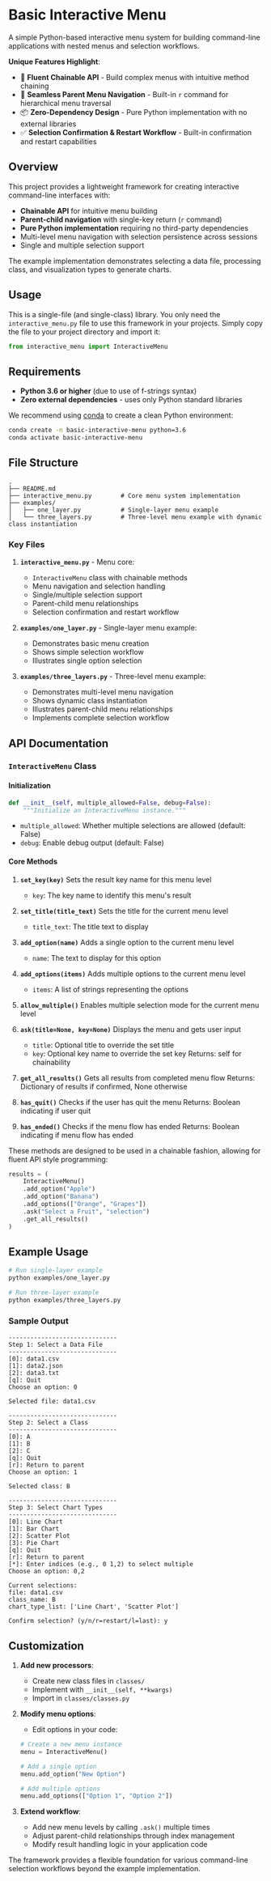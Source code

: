 # Basic Interactive Menu

A simple Python-based interactive menu system for building command-line applications with nested menus and selection workflows.

**Unique Features Highlight**:
- 🚀 **Fluent Chainable API** - Build complex menus with intuitive method chaining
- 🔄 **Seamless Parent Menu Navigation** - Built-in `r` command for hierarchical menu traversal
- 📦 **Zero-Dependency Design** - Pure Python implementation with no external libraries
- ✅ **Selection Confirmation & Restart Workflow** - Built-in confirmation and restart capabilities

## Overview

This project provides a lightweight framework for creating interactive command-line interfaces with:
- **Chainable API** for intuitive menu building
- **Parent-child navigation** with single-key return (`r` command)
- **Pure Python implementation** requiring no third-party dependencies
- Multi-level menu navigation with selection persistence across sessions
- Single and multiple selection support

The example implementation demonstrates selecting a data file, processing class, and visualization types to generate charts.

## Usage

This is a single-file (and single-class) library. You only need the `interactive_menu.py` file to use this framework in your projects. Simply copy the file to your project directory and import it:

```python
from interactive_menu import InteractiveMenu
```

## Requirements

- **Python 3.6 or higher** (due to use of f-strings syntax)
- **Zero external dependencies** - uses only Python standard libraries

We recommend using [conda](https://docs.conda.io/en/latest/) to create a clean Python environment:

```bash
conda create -n basic-interactive-menu python=3.6
conda activate basic-interactive-menu
```

## File Structure

```plain
.
├── README.md
├── interactive_menu.py        # Core menu system implementation
├── examples/
│   ├── one_layer.py           # Single-layer menu example
│   └── three_layers.py        # Three-level menu example with dynamic class instantiation
```

### Key Files

1. **`interactive_menu.py`** - Menu core:
   - `InteractiveMenu` class with chainable methods
   - Menu navigation and selection handling
   - Single/multiple selection support
   - Parent-child menu relationships
   - Selection confirmation and restart workflow

2. **`examples/one_layer.py`** - Single-layer menu example:
   - Demonstrates basic menu creation
   - Shows simple selection workflow
   - Illustrates single option selection

3. **`examples/three_layers.py`** - Three-level menu example:
   - Demonstrates multi-level menu navigation
   - Shows dynamic class instantiation
   - Illustrates parent-child menu relationships
   - Implements complete selection workflow

## API Documentation

### `InteractiveMenu` Class

#### Initialization
```python
def __init__(self, multiple_allowed=False, debug=False):
    """Initialize an InteractiveMenu instance."""
```
- `multiple_allowed`: Whether multiple selections are allowed (default: False)
- `debug`: Enable debug output (default: False)

#### Core Methods

1. **`set_key(key)`**
   Sets the result key name for this menu level
   - `key`: The key name to identify this menu's result

2. **`set_title(title_text)`**
   Sets the title for the current menu level
   - `title_text`: The title text to display

3. **`add_option(name)`**
   Adds a single option to the current menu level
   - `name`: The text to display for this option

4. **`add_options(items)`**
   Adds multiple options to the current menu level
   - `items`: A list of strings representing the options

5. **`allow_multiple()`**
   Enables multiple selection mode for the current menu level

6. **`ask(title=None, key=None)`**
   Displays the menu and gets user input
   - `title`: Optional title to override the set title
   - `key`: Optional key name to override the set key
   Returns: self for chainability

7. **`get_all_results()`**
   Gets all results from completed menu flow
   Returns: Dictionary of results if confirmed, None otherwise

8. **`has_quit()`**
   Checks if the user has quit the menu
   Returns: Boolean indicating if user quit

9. **`has_ended()`**
   Checks if the menu flow has ended
   Returns: Boolean indicating if menu flow has ended

These methods are designed to be used in a chainable fashion, allowing for fluent API style programming:

```python
results = (
    InteractiveMenu()
    .add_option("Apple")
    .add_option("Banana")
    .add_options(["Orange", "Grapes"])
    .ask("Select a Fruit", "selection")
    .get_all_results()
)
```

## Example Usage

```bash
# Run single-layer example
python examples/one_layer.py

# Run three-layer example
python examples/three_layers.py
```

### Sample Output

```plain
------------------------------
Step 1: Select a Data File
------------------------------
[0]: data1.csv
[1]: data2.json
[2]: data3.txt
[q]: Quit
Choose an option: 0

Selected file: data1.csv

------------------------------
Step 2: Select a Class
------------------------------
[0]: A
[1]: B
[2]: C
[q]: Quit
[r]: Return to parent
Choose an option: 1

Selected class: B

------------------------------
Step 3: Select Chart Types
------------------------------
[0]: Line Chart
[1]: Bar Chart
[2]: Scatter Plot
[3]: Pie Chart
[q]: Quit
[r]: Return to parent
[*]: Enter indices (e.g., 0 1,2) to select multiple
Choose an option: 0,2

Current selections:
file: data1.csv
class_name: B
chart_type_list: ['Line Chart', 'Scatter Plot']

Confirm selection? (y/n/r=restart/l=last): y
```

## Customization

1. **Add new processors**:
   - Create new class files in `classes/`
   - Implement with `__init__(self, **kwargs)`
   - Import in `classes/classes.py`

2. **Modify menu options**:
   - Edit options in your code:
   
    ```python
    # Create a new menu instance
    menu = InteractiveMenu()
    
    # Add a single option
    menu.add_option("New Option")
    
    # Add multiple options
    menu.add_options(["Option 1", "Option 2"])
    ```

3. **Extend workflow**:
   - Add new menu levels by calling `.ask()` multiple times
   - Adjust parent-child relationships through index management
   - Modify result handling logic in your application code

The framework provides a flexible foundation for various command-line selection workflows beyond the example implementation.